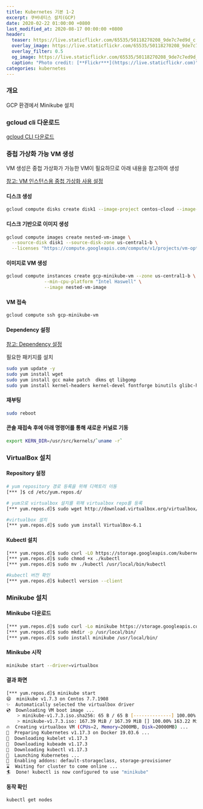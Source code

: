 ```yaml
---
title: Kubernetes 기본 1-2
excerpt: 쿠버네티스 설치(GCP)
date: 2020-02-22 01:00:00 +0800
last_modified_at: 2020-08-17 00:00:00 +0800
header:
  teaser: https://live.staticflickr.com/65535/50118270208_9de7c7ed9d_c.jpg
  overlay_image: https://live.staticflickr.com/65535/50118270208_9de7c7ed9d_c.jpg
  overlay_filter: 0.5
  og_image: https://live.staticflickr.com/65535/50118270208_9de7c7ed9d_c.jpg
  caption: "Photo credit: [**Flickr***](https://live.staticflickr.com)"
categories: kubernetes
---
```


### 개요

GCP 환경에서 Minikube 설치

### gcloud cli 다운로드

[gcloud CLI 다운로드](https://cloud.google.com/sdk/docs#install_the_latest_cloud_tools_version_cloudsdk_current_version)


### 중첩 가상화 가능 VM 생성

VM 생성은 중첩 가상화가 가능한 VM이 필요하므로 아래 내용을 참고하여 생성

[참고: VM 인스턴스용 중첩 가상화 사용 설정](https://cloud.google.com/compute/docs/instances/enable-nested-virtualization-vm-instances#starting_a_nested_vm) <br>

#### 디스크 생성 

```sh 
gcloud compute disks create disk1 --image-project centos-cloud --image-family centos-7 --zone us-central1-b
```

#### 디스크 기반으로 이미지 생성

```sh
gcloud compute images create nested-vm-image \
  --source-disk disk1 --source-disk-zone us-central1-b \
  --licenses "https://compute.googleapis.com/compute/v1/projects/vm-options/global/licenses/enable-vmx"
```

#### 이미지로 VM 생성

```sh
gcloud compute instances create gcp-minikube-vm --zone us-central1-b \
              --min-cpu-platform "Intel Haswell" \
              --image nested-vm-image
```

#### VM 접속
```sh 
gcloud compute ssh gcp-minikube-vm 
```

#### Dependency 설정

[참고: Dependency 설정](http://tonychungblogtest.blogspot.com/2017/10/to-remove-virtualbox-sudo-dpkg-list.html) <br>

필요한 패키지를 설치

```sh 
sudo yum update -y
sudo yum install wget
sudo yum install gcc make patch  dkms qt libgomp
sudo yum install kernel-headers kernel-devel fontforge binutils glibc-headers glibc-devel
```

#### 재부팅

```sh 
sudo reboot
```

#### 콘솔 재접속 후에 아래 명령어를 통해 새로운 커널로 기동 

```sh 
export KERN_DIR=/usr/src/kernels/`uname -r`
```

### VirtualBox 설치

#### Repository 설정 

```sh 
# yum repository 경로 등록을 위해 디렉토리 이동
[*** ]$ cd /etc/yum.repos.d/

# yum으로 virtualbox 설치를 위해 virtualbox repo를 등록
[*** yum.repos.d]$ sudo wget http://download.virtualbox.org/virtualbox/rpm/rhel/virtualbox.repo

#virtualbox 설치
[*** yum.repos.d]$ sudo yum install VirtualBox-6.1
```

#### Kubectl 설치

```sh 
[*** yum.repos.d]$ sudo curl -LO https://storage.googleapis.com/kubernetes-release/release/`curl -s https://storage.googleapis.com/kubernetes-release/release/stable.txt`/bin/linux/amd64/kubectl
[*** yum.repos.d]$ sudo chmod +x ./kubectl
[*** yum.repos.d]$ sudo mv ./kubectl /usr/local/bin/kubectl

#kubectl 버전 확인 
[*** yum.repos.d]$ kubectl version --client
```

### Minikube 설치

#### Minikube 다운로드 
```sh 
[*** yum.repos.d]$ sudo curl -Lo minikube https://storage.googleapis.com/minikube/releases/latest/minikube-linux-amd64   && sudo chmod +x minikube
[*** yum.repos.d]$ sudo mkdir -p /usr/local/bin/
[*** yum.repos.d]$ sudo install minikube /usr/local/bin/
```

#### Minikube 시작

```sh 
minikube start --driver=virtualbox
```

#### 결과 화면

```sh 
[*** yum.repos.d]$ minikube start
😄  minikube v1.7.3 on Centos 7.7.1908
✨  Automatically selected the virtualbox driver
💿  Downloading VM boot image ...
    > minikube-v1.7.3.iso.sha256: 65 B / 65 B [--------------] 100.00% ? p/s 0s
    > minikube-v1.7.3.iso: 167.39 MiB / 167.39 MiB [] 100.00% 163.22 MiB p/s 2s
🔥  Creating virtualbox VM (CPUs=2, Memory=2000MB, Disk=20000MB) ...
🐳  Preparing Kubernetes v1.17.3 on Docker 19.03.6 ...
💾  Downloading kubelet v1.17.3
💾  Downloading kubeadm v1.17.3
💾  Downloading kubectl v1.17.3
🚀  Launching Kubernetes ...
🌟  Enabling addons: default-storageclass, storage-provisioner
⌛  Waiting for cluster to come online ...
🏄  Done! kubectl is now configured to use "minikube"
```

#### 동작 확인 

```sh 
kubectl get nodes
```
